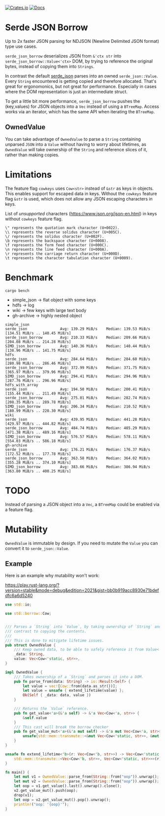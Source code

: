 [![Crates.io](https://img.shields.io/crates/v/serde_json_borrow.svg)](https://crates.io/crates/serde_json_borrow)
 [![Docs](https://docs.rs/serde_json_borrow/badge.svg)](https://docs.rs/crate/serde_json_borrow/)
 
# Serde JSON Borrow

Up to 2x faster JSON parsing for NDJSON (Newline Delimited JSON format) type use cases.

`serde_json_borrow` deserializes JSON from `&'ctx str` into `serde_json_borrow::Value<'ctx>` DOM, by trying to reference the original bytes, instead of copying them into `Strings`.

In contrast the default [serde_json](https://github.com/serde-rs/json) parses into an owned `serde_json::Value`. Every `String` encountered is getting copied and 
therefore allocated. That's great for ergonomonics, but not great for performance.
Especially in cases where the DOM representation is just an intermediate struct.

To get a little bit more performance, `serde_json_borrow` pushes the (key,values) for JSON objects into a `Vec` instead of using a `BTreeMap`. Access works via
an iterator, which has the same API when iterating the `BTreeMap`.

## OwnedValue
You can take advantage of `OwnedValue` to parse a `String` containing unparsed `JSON` into a `Value` without having to worry about lifetimes,
as `OwnedValue` will take ownership of the `String` and reference slices of it, rather than making copies.

# Limitations
The feature flag `cowkeys` uses `Cow<str>` instead of `&str` as keys in objects. This enables support for escaped data in keys.
Without the `cowkeys` feature flag `&str` is used, which does not allow any JSON escaping characters in keys.

List of _unsupported_ characters (https://www.json.org/json-en.html) in keys without `cowkeys` feature flag.

```
\" represents the quotation mark character (U+0022).
\\ represents the reverse solidus character (U+005C).
\/ represents the solidus character (U+002F).
\b represents the backspace character (U+0008).
\f represents the form feed character (U+000C).
\n represents the line feed character (U+000A).
\r represents the carriage return character (U+000D).
\t represents the character tabulation character (U+0009).
```

# Benchmark

`cargo bench`

* simple_json -> flat object with some keys
* hdfs -> log
* wiki -> few keys with large text body 
* gh-archive -> highly nested object
```
simple_json
serde_json               Avg: 139.29 MiB/s    Median: 139.53 MiB/s    [134.51 MiB/s .. 140.45 MiB/s]    
serde_json_borrow        Avg: 210.33 MiB/s    Median: 209.66 MiB/s    [204.08 MiB/s .. 214.28 MiB/s]    
SIMD_json_borrow         Avg: 140.36 MiB/s    Median: 140.44 MiB/s    [138.96 MiB/s .. 141.75 MiB/s]    
hdfs
serde_json               Avg: 284.64 MiB/s    Median: 284.60 MiB/s    [280.98 MiB/s .. 286.46 MiB/s]    
serde_json_borrow        Avg: 372.99 MiB/s    Median: 371.75 MiB/s    [365.97 MiB/s .. 379.96 MiB/s]    
SIMD_json_borrow         Avg: 294.41 MiB/s    Median: 294.96 MiB/s    [287.76 MiB/s .. 296.96 MiB/s]    
hdfs_with_array
serde_json               Avg: 194.50 MiB/s    Median: 200.41 MiB/s    [155.44 MiB/s .. 211.49 MiB/s]    
serde_json_borrow        Avg: 275.01 MiB/s    Median: 282.74 MiB/s    [208.35 MiB/s .. 289.78 MiB/s]    
SIMD_json_borrow         Avg: 206.34 MiB/s    Median: 210.52 MiB/s    [180.99 MiB/s .. 220.30 MiB/s]    
wiki
serde_json               Avg: 439.95 MiB/s    Median: 441.28 MiB/s    [429.97 MiB/s .. 444.82 MiB/s]    
serde_json_borrow        Avg: 484.74 MiB/s    Median: 485.29 MiB/s    [471.38 MiB/s .. 489.16 MiB/s]    
SIMD_json_borrow         Avg: 576.57 MiB/s    Median: 578.11 MiB/s    [554.03 MiB/s .. 586.18 MiB/s]    
gh-archive
serde_json               Avg: 176.21 MiB/s    Median: 176.37 MiB/s    [172.52 MiB/s .. 177.78 MiB/s]    
serde_json_borrow        Avg: 363.58 MiB/s    Median: 364.02 MiB/s    [355.28 MiB/s .. 374.10 MiB/s]    
SIMD_json_borrow         Avg: 383.66 MiB/s    Median: 386.94 MiB/s    [363.80 MiB/s .. 400.25 MiB/s]    

```

# TODO 
Instead of parsing a JSON object into a `Vec`, a `BTreeMap` could be enabled via a feature flag.

# Mutability
`OwnedValue` is immutable by design.
If you need to mutate the `Value` you can convert it to `serde_json::Value`.

## Example
Here is an example why mutability won't work:

https://play.rust-lang.org/?version=stable&mode=debug&edition=2021&gist=bb0b919acc8930e71bdefdfc6a6d5240
```rust
use std::io;

use std::borrow::Cow;


/// Parses a `String` into `Value`, by taking ownership of `String` and reference slices from it in
/// contrast to copying the contents.
///
/// This is done to mitigate lifetime issues.
pub struct OwnedValue {
    /// Keep owned data, to be able to safely reference it from Value<'static>
    _data: String,
    value: Vec<Cow<'static, str>>,
}

impl OwnedValue {
    /// Takes ownership of a `String` and parses it into a DOM.
    pub fn parse_from(data: String) -> io::Result<Self> {
        let value = vec![Cow::from(data.as_str())];
        let value = unsafe { extend_lifetime(value) };
        Ok(Self { _data: data, value })
    }

    /// Returns the `Value` reference.
    pub fn get_value<'a>(&'a self) -> &'a Vec<Cow<'a, str>> {
        &self.value
    }
    /// This cast will break the borrow checker
    pub fn get_value_mut<'a>(&'a mut self) -> &'a mut Vec<Cow<'a, str>> {
        unsafe{std::mem::transmute::<&mut Vec<Cow<'static, str>>, &mut Vec<Cow<'a, str>>>(&mut self.value)}
    }
}

unsafe fn extend_lifetime<'b>(r: Vec<Cow<'b, str>>) -> Vec<Cow<'static, str>> {
    std::mem::transmute::<Vec<Cow<'b, str>>, Vec<Cow<'static, str>>>(r)
}

fn main() {
    let mut v1 = OwnedValue::parse_from(String::from("oop")).unwrap();
    let mut v2 = OwnedValue::parse_from(String::from("oop")).unwrap();
    let oop = v1.get_value().last().unwrap().clone();
    v2.get_value_mut().push(oop);
    drop(v1);
    let oop = v2.get_value_mut().pop().unwrap();
    println!("oop: '{oop}'");
}
```
